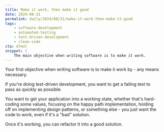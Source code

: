 ```yaml
---
title: Make it work, then make it good
date: 2024-08-31
permalink: daily/2024/08/31/make-it-work-then-make-it-good
tags:
    - software-development
    - automated-testing
    - test-driven-development
    - clean-code
cta: d7eol
snippet: |
    The main objective when writing software is to make it work.
---
```


Your first objective when writing software is to make it work by - any means necessary.

If you're doing test-driven development, you want to get a failing test to pass as quickly as possible.

You want to get your application into a working state, whether that's hard-coding some values, focusing on the happy path implementation, holding off on implementing design patterns, or something else - you just want the code to work, even if it's a "bad" solution.

Once it's working, you can refactor it into a good solution.
